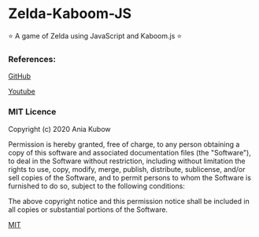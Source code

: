 # Zelda-Kaboom-JS

⭐ A game of Zelda using JavaScript and Kaboom.js ⭐

### References: 

[GitHub](https://github.com/kubowania/zelda-kaboom.js)

[Youtube](https://www.youtube.com/watch?v=2nucjefSr6I&t=2885s)

  
### MIT Licence

Copyright (c) 2020 Ania Kubow

Permission is hereby granted, free of charge, to any person obtaining a copy of this software and associated documentation files (the "Software"), to deal in the Software without restriction, including without limitation the rights to use, copy, modify, merge, publish, distribute, sublicense, and/or sell copies of the Software, and to permit persons to whom the Software is furnished to do so, subject to the following conditions:

The above copyright notice and this permission notice shall be included in all copies or substantial portions of the Software.

[MIT](https://choosealicense.com/licenses/mit/)
